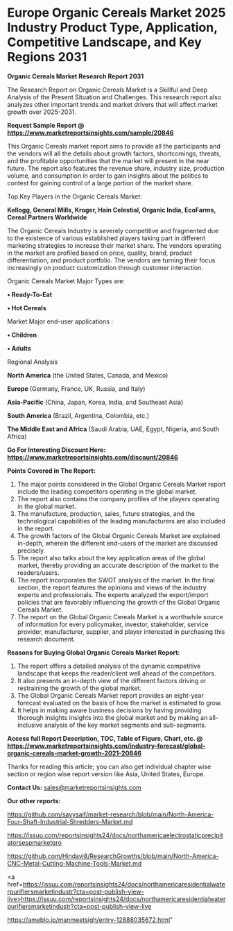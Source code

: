 # Europe Organic Cereals Market 2025 Industry Product Type, Application, Competitive Landscape, and Key Regions 2031

<strong>Organic Cereals Market Research Report 2031</strong>

The Research Report on Organic Cereals Market is a Skillful and Deep Analysis of the Present Situation and Challenges. This research report also analyzes other important trends and market drivers that will affect market growth over 2025-2031.

<strong>Request Sample Report @ <a href=https://www.marketreportsinsights.com/sample/20846>https://www.marketreportsinsights.com/sample/20846</a></strong>

This Organic Cereals market report aims to provide all the participants and the vendors will all the details about growth factors, shortcomings, threats, and the profitable opportunities that the market will present in the near future. The report also features the revenue share, industry size, production volume, and consumption in order to gain insights about the politics to contest for gaining control of a large portion of the market share.

Top Key Players in the Organic Cereals Market:

<strong>Kellogg, General Mills, Kroger, Hain Celestial, Organic India, EcoFarms, Cereal Partners Worldwide</strong>

The Organic Cereals Industry is severely competitive and fragmented due to the existence of various established players taking part in different marketing strategies to increase their market share. The vendors operating in the market are profiled based on price, quality, brand, product differentiation, and product portfolio. The vendors are turning their focus increasingly on product customization through customer interaction.

Organic Cereals Market Major Types are:

<strong>• Ready-To-Eat

• Hot Cereals</strong>

Market Major end-user applications :

<strong>• Children

• Adults</strong>

Regional Analysis

</u><strong><b>North America</b></strong> (the United States, Canada, and Mexico)

<strong><b>Europe </b></strong>(Germany, France, UK, Russia, and Italy)

<strong><b>Asia-Pacific</b></strong> (China, Japan, Korea, India, and Southeast Asia)

<strong><b>South America</b></strong> (Brazil, Argentina, Colombia, etc.)

<strong><b>The Middle East and Africa</b></strong> (Saudi Arabia, UAE, Egypt, Nigeria, and South Africa)

<strong>Go For Interesting Discount Here: <a href=https://www.marketreportsinsights.com/discount/20846>https://www.marketreportsinsights.com/discount/20846</a></strong>

<strong>Points Covered in The Report:</strong>
<ol>
  <li>The major points considered in the Global Organic Cereals Market report include the leading competitors operating in the global market.</li>
  <li>The report also contains the company profiles of the players operating in the global market.</li>
  <li>The manufacture, production, sales, future strategies, and the technological capabilities of the leading manufacturers are also included in the report.</li>
  <li>The growth factors of the Global Organic Cereals Market are explained in-depth, wherein the different end-users of the market are discussed precisely.</li>
  <li>The report also talks about the key application areas of the global market, thereby providing an accurate description of the market to the readers/users.</li>
  <li>The report incorporates the SWOT analysis of the market. In the final section, the report features the opinions and views of the industry experts and professionals. The experts analyzed the export/import policies that are favorably influencing the growth of the Global Organic Cereals Market.</li>
  <li>The report on the Global Organic Cereals Market is a worthwhile source of information for every policymaker, investor, stakeholder, service provider, manufacturer, supplier, and player interested in purchasing this research document.</li>
</ol>
<strong>Reasons for Buying Global Organic Cereals Market Report:</strong>

<ol>
  <li>The report offers a detailed analysis of the dynamic competitive landscape that keeps the reader/client well ahead of the competitors.</li>
  <li>It also presents an in-depth view of the different factors driving or restraining the growth of the global market.</li>
  <li>The Global Organic Cereals Market report provides an eight-year forecast evaluated on the basis of how the market is estimated to grow.</li>
  <li>It helps in making aware business decisions by having providing thorough insights insights into the global market and by making an all-inclusive analysis of the key market segments and sub-segments.</li>
</ol>
<strong>Access full Report Description, TOC, Table of Figure, Chart, etc. @ <a href=https://www.marketreportsinsights.com/industry-forecast/global-organic-cereals-market-growth-2021-20846>https://www.marketreportsinsights.com/industry-forecast/global-organic-cereals-market-growth-2021-20846</a></strong>


Thanks for reading this article; you can also get individual chapter wise section or region wise report version like Asia, United States, Europe.

<strong>Contact Us:</strong>
sales@marketreportsinsights.com

<strong>Our other reports:</strong>

<a href=https://github.com/sayysaif/market-research/blob/main/North-America-Four-Shaft-Industrial-Shredders-Market.md>https://github.com/sayysaif/market-research/blob/main/North-America-Four-Shaft-Industrial-Shredders-Market.md</a>

<a href=https://issuu.com/reportsinsights24/docs/northamericaelectrostaticprecipitatorsespmarketgro>https://issuu.com/reportsinsights24/docs/northamericaelectrostaticprecipitatorsespmarketgro</a>

<a href=https://github.com/Hindavi8/ResearchGrowths/blob/main/North-America-CNC-Metal-Cutting-Machine-Tools-Market.md>https://github.com/Hindavi8/ResearchGrowths/blob/main/North-America-CNC-Metal-Cutting-Machine-Tools-Market.md</a>

<a href=https://issuu.com/reportsinsights24/docs/northamericaresidentialwaterpurifiersmarketindustr?cta=post-publish-view-live>https://issuu.com/reportsinsights24/docs/northamericaresidentialwaterpurifiersmarketindustr?cta=post-publish-view-live</a>

<a href=https://ameblo.jp/manmeetsigh/entry-12888035672.html>https://ameblo.jp/manmeetsigh/entry-12888035672.html</a>"
